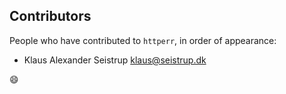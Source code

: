 ## Contributors

People who have contributed to `httperr`, in order of appearance:

* Klaus Alexander Seistrup <klaus@seistrup.dk>

:smile:
